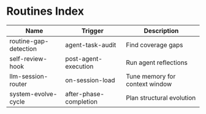 # Routines Index
| Name | Trigger | Description |
|------|---------|-------------|
| routine-gap-detection | agent-task-audit | Find coverage gaps |
| self-review-hook | post-agent-execution | Run agent reflections |
| llm-session-router | on-session-load | Tune memory for context window |
| system-evolve-cycle | after-phase-completion | Plan structural evolution |